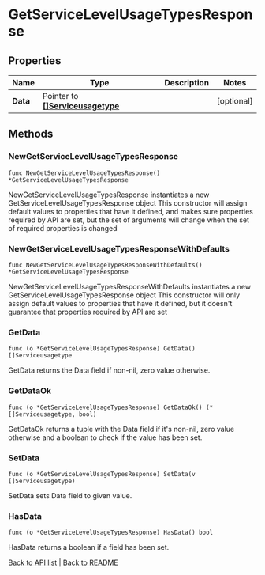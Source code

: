 # GetServiceLevelUsageTypesResponse

## Properties

Name | Type | Description | Notes
------------ | ------------- | ------------- | -------------
**Data** | Pointer to [**[]Serviceusagetype**](Serviceusagetype.md) |  | [optional] 

## Methods

### NewGetServiceLevelUsageTypesResponse

`func NewGetServiceLevelUsageTypesResponse() *GetServiceLevelUsageTypesResponse`

NewGetServiceLevelUsageTypesResponse instantiates a new GetServiceLevelUsageTypesResponse object
This constructor will assign default values to properties that have it defined,
and makes sure properties required by API are set, but the set of arguments
will change when the set of required properties is changed

### NewGetServiceLevelUsageTypesResponseWithDefaults

`func NewGetServiceLevelUsageTypesResponseWithDefaults() *GetServiceLevelUsageTypesResponse`

NewGetServiceLevelUsageTypesResponseWithDefaults instantiates a new GetServiceLevelUsageTypesResponse object
This constructor will only assign default values to properties that have it defined,
but it doesn't guarantee that properties required by API are set

### GetData

`func (o *GetServiceLevelUsageTypesResponse) GetData() []Serviceusagetype`

GetData returns the Data field if non-nil, zero value otherwise.

### GetDataOk

`func (o *GetServiceLevelUsageTypesResponse) GetDataOk() (*[]Serviceusagetype, bool)`

GetDataOk returns a tuple with the Data field if it's non-nil, zero value otherwise
and a boolean to check if the value has been set.

### SetData

`func (o *GetServiceLevelUsageTypesResponse) SetData(v []Serviceusagetype)`

SetData sets Data field to given value.

### HasData

`func (o *GetServiceLevelUsageTypesResponse) HasData() bool`

HasData returns a boolean if a field has been set.


[Back to API list](../README.md#documentation-for-api-endpoints) | [Back to README](../README.md)
